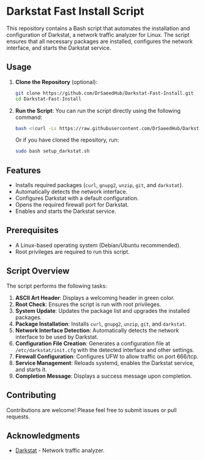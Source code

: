 
# Darkstat Fast Install Script

This repository contains a Bash script that automates the installation and configuration of Darkstat, a network traffic analyzer for Linux. The script ensures that all necessary packages are installed, configures the network interface, and starts the Darkstat service.

## Usage

1. **Clone the Repository** (optional):
   ```bash
   git clone https://github.com/DrSaeedHub/Darkstat-Fast-Install.git
   cd Darkstat-Fast-Install
   ```

2. **Run the Script**:
   You can run the script directly using the following command:
   ```bash
   bash <(curl -Ls https://raw.githubusercontent.com/DrSaeedHub/Darkstat-Fast-Install/main/setup_darkstat.sh)
   ```

   Or if you have cloned the repository, run:
   ```bash
   sudo bash setup_darkstat.sh
   ```

## Features

- Installs required packages (`curl`, `gnupg2`, `unzip`, `git`, and `darkstat`).
- Automatically detects the network interface.
- Configures Darkstat with a default configuration.
- Opens the required firewall port for Darkstat.
- Enables and starts the Darkstat service.

## Prerequisites

- A Linux-based operating system (Debian/Ubuntu recommended).
- Root privileges are required to run this script.

## Script Overview

The script performs the following tasks:

1. **ASCII Art Header**: Displays a welcoming header in green color.
2. **Root Check**: Ensures the script is run with root privileges.
3. **System Update**: Updates the package list and upgrades the installed packages.
4. **Package Installation**: Installs `curl`, `gnupg2`, `unzip`, `git`, and `darkstat`.
5. **Network Interface Detection**: Automatically detects the network interface to be used by Darkstat.
6. **Configuration File Creation**: Generates a configuration file at `/etc/darkstat/init.cfg` with the detected interface and other settings.
7. **Firewall Configuration**: Configures UFW to allow traffic on port 666/tcp.
8. **Service Management**: Reloads systemd, enables the Darkstat service, and starts it.
9. **Completion Message**: Displays a success message upon completion.


## Contributing

Contributions are welcome! Please feel free to submit issues or pull requests.

## Acknowledgments

- [Darkstat](https://darkstat.cnas.org/) - Network traffic analyzer.

